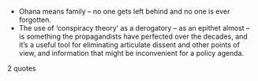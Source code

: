  - Ohana means family – no one gets left behind and no one is ever forgotten.
 - The use of ‘conspiracy theory’ as a derogatory – as an epithet almost – is something the propagandists have perfected over the decades, and it’s a useful tool for eliminating articulate dissent and other points of view, and information that might be inconvenient for a policy agenda.

2 quotes